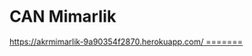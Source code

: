 
# CAN Mimarlik

[https://akrmimarlik-9a90354f2870.herokuapp.com/
=======](https://canmimarlik-777582d3ae84.herokuapp.com/)

